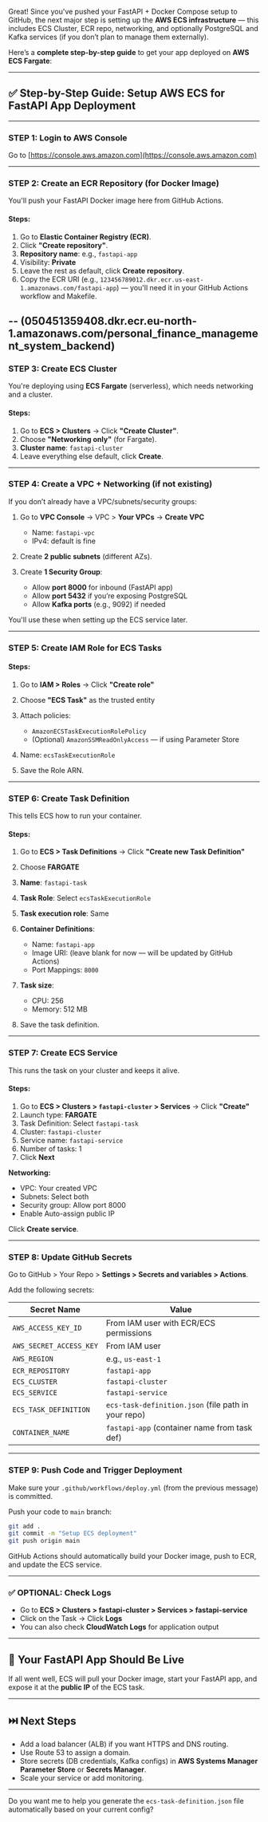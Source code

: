 Great! Since you've pushed your FastAPI + Docker Compose setup to GitHub, the next major step is setting up the **AWS ECS infrastructure** — this includes ECS Cluster, ECR repo, networking, and optionally PostgreSQL and Kafka services (if you don’t plan to manage them externally).

Here’s a **complete step-by-step guide** to get your app deployed on **AWS ECS Fargate**:

---

## ✅ Step-by-Step Guide: Setup AWS ECS for FastAPI App Deployment

---

### **STEP 1: Login to AWS Console**

Go to [https://console.aws.amazon.com](https://console.aws.amazon.com)

---

### **STEP 2: Create an ECR Repository (for Docker Image)**

You'll push your FastAPI Docker image here from GitHub Actions.

#### Steps:

1. Go to **Elastic Container Registry (ECR)**.
2. Click **"Create repository"**.
3. **Repository name**: e.g., `fastapi-app`
4. Visibility: **Private**
5. Leave the rest as default, click **Create repository**.
6. Copy the ECR URI (e.g., `123456789012.dkr.ecr.us-east-1.amazonaws.com/fastapi-app`) — you'll need it in your GitHub Actions workflow and Makefile.

## -- (050451359408.dkr.ecr.eu-north-1.amazonaws.com/personal_finance_management_system_backend)

### **STEP 3: Create ECS Cluster**

You're deploying using **ECS Fargate** (serverless), which needs networking and a cluster.

#### Steps:

1. Go to **ECS > Clusters** → Click **"Create Cluster"**.
2. Choose **"Networking only"** (for Fargate).
3. **Cluster name**: `fastapi-cluster`
4. Leave everything else default, click **Create**.

---

### **STEP 4: Create a VPC + Networking (if not existing)**

If you don’t already have a VPC/subnets/security groups:

1. Go to **VPC Console** → VPC > **Your VPCs** → **Create VPC**

   - Name: `fastapi-vpc`
   - IPv4: default is fine

2. Create **2 public subnets** (different AZs).
3. Create **1 Security Group**:

   - Allow **port 8000** for inbound (FastAPI app)
   - Allow **port 5432** if you’re exposing PostgreSQL
   - Allow **Kafka ports** (e.g., 9092) if needed

You'll use these when setting up the ECS service later.

---

### **STEP 5: Create IAM Role for ECS Tasks**

#### Steps:

1. Go to **IAM > Roles** → Click **"Create role"**
2. Choose **"ECS Task"** as the trusted entity
3. Attach policies:

   - `AmazonECSTaskExecutionRolePolicy`
   - (Optional) `AmazonSSMReadOnlyAccess` — if using Parameter Store

4. Name: `ecsTaskExecutionRole`
5. Save the Role ARN.

---

### **STEP 6: Create Task Definition**

This tells ECS how to run your container.

#### Steps:

1. Go to **ECS > Task Definitions** → Click **"Create new Task Definition"**

2. Choose **FARGATE**

3. **Name**: `fastapi-task`

4. **Task Role**: Select `ecsTaskExecutionRole`

5. **Task execution role**: Same

6. **Container Definitions**:

   - Name: `fastapi-app`
   - Image URI: (leave blank for now — will be updated by GitHub Actions)
   - Port Mappings: `8000`

7. **Task size**:

   - CPU: 256
   - Memory: 512 MB

8. Save the task definition.

---

### **STEP 7: Create ECS Service**

This runs the task on your cluster and keeps it alive.

#### Steps:

1. Go to **ECS > Clusters > `fastapi-cluster` > Services** → Click **"Create"**
2. Launch type: **FARGATE**
3. Task Definition: Select `fastapi-task`
4. Cluster: `fastapi-cluster`
5. Service name: `fastapi-service`
6. Number of tasks: 1
7. Click **Next**

**Networking:**

- VPC: Your created VPC
- Subnets: Select both
- Security group: Allow port 8000
- Enable Auto-assign public IP

Click **Create service**.

---

### **STEP 8: Update GitHub Secrets**

Go to GitHub > Your Repo > **Settings > Secrets and variables > Actions**.

Add the following secrets:

| Secret Name             | Value                                               |
| ----------------------- | --------------------------------------------------- |
| `AWS_ACCESS_KEY_ID`     | From IAM user with ECR/ECS permissions              |
| `AWS_SECRET_ACCESS_KEY` | From IAM user                                       |
| `AWS_REGION`            | e.g., `us-east-1`                                   |
| `ECR_REPOSITORY`        | `fastapi-app`                                       |
| `ECS_CLUSTER`           | `fastapi-cluster`                                   |
| `ECS_SERVICE`           | `fastapi-service`                                   |
| `ECS_TASK_DEFINITION`   | `ecs-task-definition.json` (file path in your repo) |
| `CONTAINER_NAME`        | `fastapi-app` (container name from task def)        |

---

### **STEP 9: Push Code and Trigger Deployment**

Make sure your `.github/workflows/deploy.yml` (from the previous message) is committed.

Push your code to `main` branch:

```bash
git add .
git commit -m "Setup ECS deployment"
git push origin main
```

GitHub Actions should automatically build your Docker image, push to ECR, and update the ECS service.

---

### ✅ OPTIONAL: Check Logs

- Go to **ECS > Clusters > fastapi-cluster > Services > fastapi-service**
- Click on the Task → Click **Logs**
- You can also check **CloudWatch Logs** for application output

---

## 🎉 Your FastAPI App Should Be Live

If all went well, ECS will pull your Docker image, start your FastAPI app, and expose it at the **public IP** of the ECS task.

---

## ⏭️ Next Steps

- Add a load balancer (ALB) if you want HTTPS and DNS routing.
- Use Route 53 to assign a domain.
- Store secrets (DB credentials, Kafka configs) in **AWS Systems Manager Parameter Store** or **Secrets Manager**.
- Scale your service or add monitoring.

---

Do you want me to help you generate the `ecs-task-definition.json` file automatically based on your current config?
